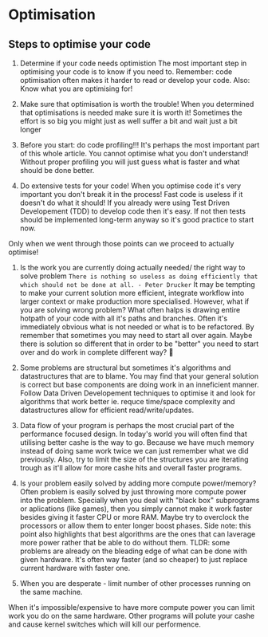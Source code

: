 # Optimisation

## Steps to optimise your code

1. Determine if your code needs optimistion
The most important step in optimising your code is to know if you need to. Remember: code optimisation often makes it harder to read or develop your code. Also: Know what you are optimising for!

2. Make sure that optimisation is worth the trouble!
When you determined that optimisations is needed make sure it is worth it! Sometimes the effort is so big you might just as well suffer a bit and wait just a bit longer

3. Before you start: do code profiling!!! 
It's perhaps the most important part of this whole article. You cannot optimise what you don't understand! Without proper profiling you will just guess what is faster and what should be done better.

4. Do extensive tests for your code!
When you optimise code it's very important you don't break it in the process! Fast code is useless if it doesn't do what it should!
If you already were using Test Driven Developement (TDD) to develop code then it's easy. If not then tests should be implemented long-term anyway so it's good practice to start now.

Only when we went through those points can we proceed to actually optimise!
1. Is the work you are currently doing actually needed/ the right way to solve problem
`There is nothing so useless as doing efficiently that which should not be done at all. - Peter Drucker`
It may be tempting to make your current solution more efficient, integrate workflow into larger context or make production more specialised. However, what if you are solving wrong problem?
What often halps is drawing entire hotpath of your code with all it's paths and branches. Often it's immediately obvious what is not needed or what is to be refactored. By remember that sometimes you may need to start all over again. Maybe there is solution so different that in order to be "better" you need to start over and do work in complete different way? 🤔

2. Some problems are structural but sometimes it's algorithms and datastructures that are to blame.
You may find that your general solution is correct but base components are doing work in an inneficient manner. Follow Data Driven Developement techniques to optimise it and look for algorithms that work better ie. requce time/space complexity and datastructures allow for efficient read/write/updates.

3. Data flow of your program is perhaps the most crucial part of the performance focused design.
In today's world you will often find that utilising better cashe is the way to go. Because we have much memory instead of doing same work twice we can just remember what we did previously. Also, try to limit the size of the structures you are iterating trough as it'll allow for more cashe hits and overall faster programs.

4. Is your problem easily solved by adding more compute power/memory?
Often problem is easily solved by just throwing more compute power into the problem. Specially when you deal with "black box" subprograms or aplications (like games), then you simply cannot make it work faster besides giving it faster CPU or more RAM. Maybe try to overclock the processors or allow them to enter longer boost phases.
Side note: this point also highlights that best algorithms are the ones that can laverage more power rather that be able to do without them.
TLDR: some problems are already on the bleading edge of what can be done with given hardware. It's often way faster (and so cheaper) to just replace current hardware with faster one.

5. When you are desperate - limit number of other processes running on the same machine.

When it's impossible/expensive to have more compute power you can limit work you do on the same hardware. Other programs will polute your cashe and cause kernel switches which will kill our performence. 
